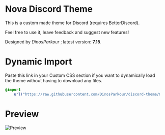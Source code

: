 # Nova Discord Theme
This is a custom made theme for Discord (requires BetterDiscord).

Feel free to use it, leave feedback and suggest new features!

Designed by *DinosParkour* ; latest version: **7.15**.

# Dynamic Import
Paste this link in your Custom CSS section if you want to
dynamically load the theme without having to download any files.
```css
@import
    url("https://raw.githubusercontent.com/DinosParkour/discord-theme/master/nova.css")
```

# Preview
![Preview](https://i.imgur.com/uEeYrJ1.png)
